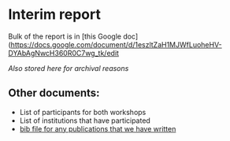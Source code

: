 
# Interim report

Bulk of the report is in [this Google doc](https://docs.google.com/document/d/1eszltZaH1MJWfLuoheHV-DYAbAgNwcH360R0C7wg_tk/edit

_Also stored here for archival reasons_

## Other documents:

- List of participants for both workshops
- List of institutions that have participated
- [bib file for any publications that we have written](papers.bib)
